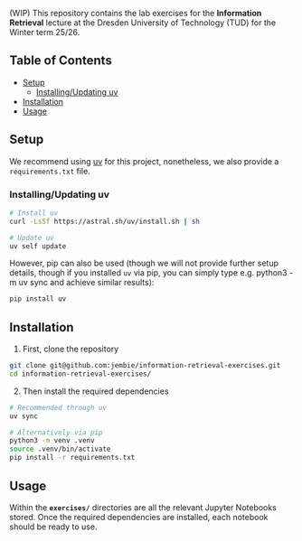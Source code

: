 (WIP)
This repository contains the lab exercises for the **Information Retrieval** lecture at the Dresden University of Technology (TUD) for the Winter term 25/26.

## Table of Contents
- [Setup](#setup)
  - [Installing/Updating uv](#installing/updatinguv)
- [Installation](#installation)
- [Usage](#usage)

## Setup
We recommend using [uv](https://docs.astral.sh/uv/) for this project, nonetheless, we also provide a `requirements.txt` file.

### Installing/Updating uv
```bash
# Install uv
curl -LsSf https://astral.sh/uv/install.sh | sh

# Update uv
uv self update
```

However, pip can also be used (though we will not provide further setup details, though if you installed `uv` via pip, you can simply type e.g. python3 -m uv sync and achieve similar results):
```bash
pip install uv
```

## Installation
1. First, clone the repository
```bash
git clone git@github.com:jembie/information-retrieval-exercises.git
cd information-retrieval-exercises/
```

2. Then install the required dependencies
```bash
# Recommended through uv
uv sync

# Alternatively via pip
python3 -m venv .venv
source .venv/bin/activate
pip install -r requirements.txt
```

## Usage
Within the **`exercises/`** directories are all the relevant Jupyter Notebooks stored. Once the required dependencies are installed, each notebook should be ready to use.

